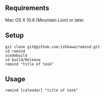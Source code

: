 ## Requirements

Mac OS X 10.8 (Mountain Lion) or later.

## Setup

```
git clone git@github.com:ishkawa/remind.git
cd remind
xcodebuild
cd build/Release
remind "title of task"
```

## Usage

```
remind [calendar] "title of task"
```
